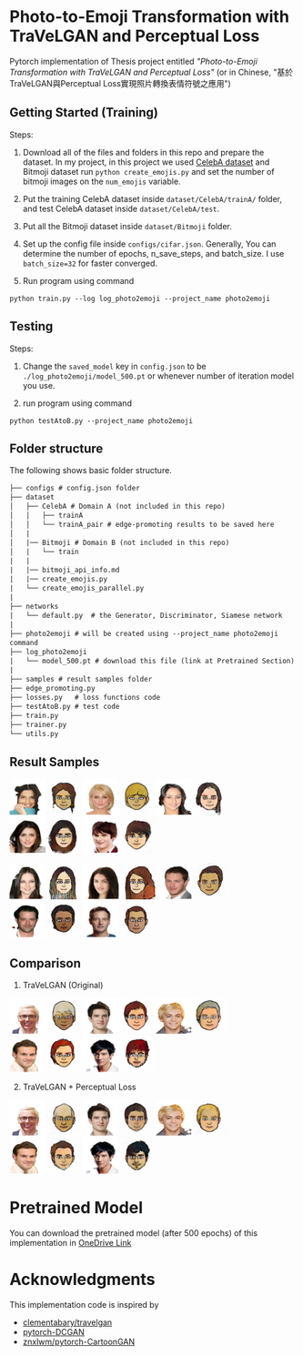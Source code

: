 # Photo-to-Emoji Transformation with TraVeLGAN and Perceptual Loss

Pytorch implementation of Thesis project entitled *"Photo-to-Emoji Transformation with TraVeLGAN and Perceptual Loss"* (or in Chinese, "基於TraVeLGAN與Perceptual Loss實現照⽚轉換表情符號之應⽤")

## Getting Started (Training)
Steps:
1. Download all of the files and folders in this repo and prepare the dataset. In my project, in this project we used [CelebA dataset](http://mmlab.ie.cuhk.edu.hk/projects/CelebA.html) and Bitmoji dataset run `python create_emojis.py` and set the number of bitmoji images on the `num_emojis` variable.

2. Put the training CelebA dataset inside `dataset/CelebA/trainA/` folder, and test CelebA dataset inside `dataset/CelebA/test`.

3. Put all the Bitmoji dataset inside `dataset/Bitmoji` folder.

4. Set up the config file inside `configs/cifar.json`. Generally, You can determine the number of epochs, n_save_steps, and batch_size. I use `batch_size=32` for faster converged.

5. Run program using command 
```
python train.py --log log_photo2emoji --project_name photo2emoji  
```

## Testing
Steps:
1. Change the `saved_model` key in `config.json` to be `./log_photo2emoji/model_500.pt` or whenever number of iteration model you use.

2. run program using command
```
python testAtoB.py --project_name photo2emoji
```

## Folder structure
The following shows basic folder structure.
```
├── configs # config.json folder
├── dataset
│   ├── CelebA # Domain A (not included in this repo)
│   │   ├── trainA 
│   │   └── trainA_pair # edge-promoting results to be saved here
│   |
│   |── Bitmoji # Domain B (not included in this repo)
│   |   └── train  
|   |
|   |── bitmoji_api_info.md
|   |── create_emojis.py
|   └── create_emojis_parallel.py
|
├── networks
|   └── default.py  # the Generator, Discriminator, Siamese network
|
├── photo2emoji # will be created using --project_name photo2emoji command
├── log_photo2emoji
|   └── model_500.pt # download this file (link at Pretrained Section)
|
├── samples # result samples folder
├── edge_promoting.py
├── losses.py   # loss functions code 
├── testAtoB.py # test code
├── train.py
├── trainer.py
└── utils.py
```
## Result Samples
![1](./samples/1.png)![2](./samples/2.png)![3](./samples/3.png)![4](./samples/4.png)![5](./samples/5.png)

![6](./samples/6.png)![7](./samples/7.png)![8](./samples/8.png)![9](./samples/9.png)![10](./samples/10.png)

## Comparison
1. TraVeLGAN (Original)

![1](./samples/comparison/TraVeLGAN/1.png)![2](./samples/comparison/TraVeLGAN/2.png)![3](./samples/comparison/TraVeLGAN/3.png)![4](./samples/comparison/TraVeLGAN/4.png)![5](./samples/comparison/TraVeLGAN/5.png)

2. TraVeLGAN + Perceptual Loss

![1](./samples/comparison/TraVeLGAN_with_Perceptual_Loss/1.png)![2](./samples/comparison/TraVeLGAN_with_Perceptual_Loss/2.png)![3](./samples/comparison/TraVeLGAN_with_Perceptual_Loss/3.png)![4](./samples/comparison/TraVeLGAN_with_Perceptual_Loss/4.png)![5](./samples/comparison/TraVeLGAN_with_Perceptual_Loss/5.png)

# Pretrained Model
You can download the pretrained model (after 500 epochs) of this implementation in [OneDrive Link](https://1drv.ms/u/s!AjeiFbaHw5H2hyzcU7dNH8fvLAgd?e=d7lWGL)

# Acknowledgments
This implementation code is inspired by 
- [clementabary/travelgan](https://github.com/clementabary/travelgan)
- [pytorch-DCGAN](https://github.com/pytorch/examples/tree/master/dcgan)
- [znxlwm/pytorch-CartoonGAN](https://github.com/znxlwm/pytorch-CartoonGAN)